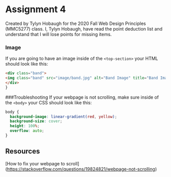 # Assignment 4
Created by Tylyn Hobaugh for the 2020 Fall Web Design Principles (MMC5277) class. I, Tylyn Hobaugh, have read the point deduction list and understand that I will lose points for missing items.

### Image
If you are going to have an image inside of the `<top-section>` your HTML should look like this:
``` html
<div class="band">
<img class="band" src="image/band.jpg" alt="Band Image" title="Band Image" />
</div>
}
```

###Troubleshooting
If your webpage is not scrolling, make sure inside of the `<body>` your CSS should look like this:
``` css
body {
  background-image: linear-gradient(red, yellow);
  background-size: cover;
  height: 100%;
  overflow: auto;
}
```

## Resources
[How to fix your webpage to scroll] (https://stackoverflow.com/questions/19824821/webpage-not-scrolling)
